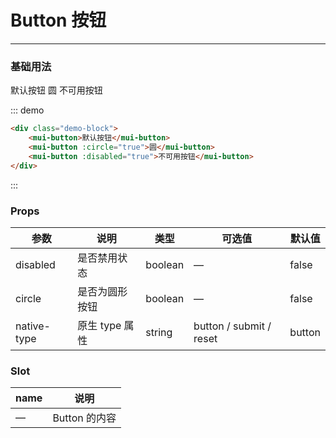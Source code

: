# Button 按钮
----

### 基础用法

<div class="demo-block">
    <mui-button>默认按钮</mui-button>
    <mui-button :circle="true">圆</mui-button>
    <mui-button :disabled="true">不可用按钮</mui-button>
</div>

::: demo
```html
<div class="demo-block">
    <mui-button>默认按钮</mui-button>
    <mui-button :circle="true">圆</mui-button>
    <mui-button :disabled="true">不可用按钮</mui-button>
</div>
```
:::

### Props

| 参数      | 说明    | 类型      | 可选值       | 默认值   |
|---------- |-------- |---------- |-------------  |-------- |
| disabled  | 是否禁用状态    | boolean   | —   | false   |
| circle  | 是否为圆形按钮    | boolean   | —   | false   |
| native-type | 原生 type 属性 | string | button / submit / reset | button |

### Slot
| name | 说明 |
|------|--------|
| — | Button 的内容 |
